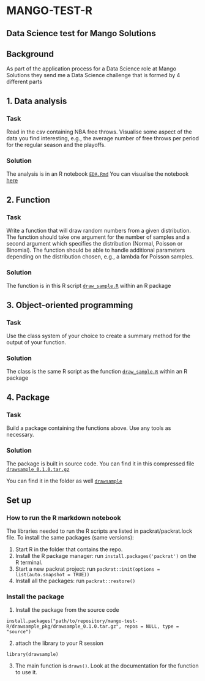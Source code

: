 # MANGO-TEST-R
## Data Science test for Mango Solutions

## Background
As part of the application process for a Data Science role at Mango Solutions they send me a Data Science challenge that is formed by 4 different parts

## 1. Data analysis
### Task
Read in the csv containing NBA free throws. Visualise some aspect of the data you find interesting, e.g., the average number of free throws per period for the regular season and the playoffs.

### Solution
The analysis is in an R notebook [`EDA.Rmd`](https://github.com/thecorz/mango-test-R/blob/master/EDA.Rmd)
You can visualise the notebook [here](http://rpubs.com/thecorz/mango-test)

## 2. Function
### Task
Write a function that will draw random numbers from a given distribution. The function should take one argument for the number of samples and a second argument which specifies the distribution (Normal, Poisson or Binomial). The function should be able to handle additional parameters depending on the distribution chosen, e.g., a lambda for Poisson samples.
### Solution
The function is in this R script [`draw_sample.R`](https://github.com/thecorz/mango-test-R/tree/master/drawsample_pkg/drawsample/R) within an R package

## 3. Object-oriented programming
### Task
Use the class system of your choice to create a summary method for the output of your function.

### Solution
The class is the same R script as the function [`draw_sample.R`](https://github.com/thecorz/mango-test-R/tree/master/drawsample_pkg/drawsample/R) within an R package

## 4. Package
### Task
Build a package containing the functions above. Use any tools as necessary.
### Solution
The package is built in source code. You can find it in this compressed file [`drawsample_0.1.0.tar.gz`](https://github.com/thecorz/mango-test-R/blob/master/drawsample_pkg/drawsample_0.1.0.tar.gz)

You can find it in the folder as well [`drawsample`](https://github.com/thecorz/mango-test-R/tree/master/drawsample_pkg/drawsample)

## Set up
### How to run the R markdown notebook
  The libraries needed to run the R scripts are listed in packrat/packrat.lock file. To install the same packages (same versions):

1. Start R in the folder that contains the repo.
2. Install the R package manager: run `install.packages('packrat')` on the R terminal.
3. Start a new packrat project: run `packrat::init(options = list(auto.snapshot = TRUE))` 
4. Install all the packages: run `packrat::restore()`

### Install the package

1. Install the package from the source code 

`install.packages("path/to/repository/mango-test-R/drawsample_pkg/drawsample_0.1.0.tar.gz", repos = NULL, type = "source")`

2. attach the library to your R session

`library(drawsample)`

3. The main function is `draws()`. Look at the documentation for the function to use it.